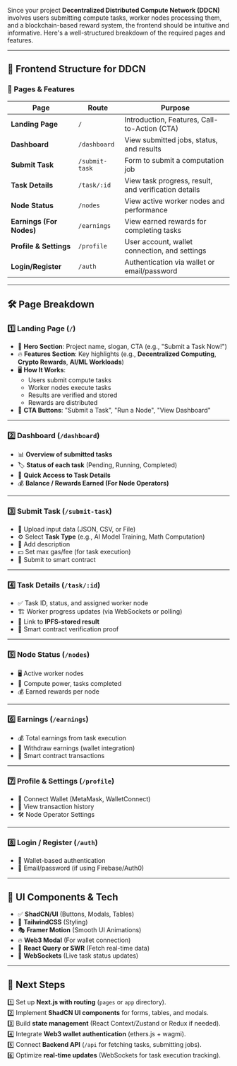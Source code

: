 Since your project **Decentralized Distributed Compute Network (DDCN)** involves users submitting compute tasks, worker nodes processing them, and a blockchain-based reward system, the frontend should be intuitive and informative. Here's a well-structured breakdown of the required pages and features.

---

## **🚀 Frontend Structure for DDCN**
### **📌 Pages & Features**
| **Page**             | **Route** | **Purpose** |
|----------------------|-----------|-------------|
| **Landing Page**     | `/`       | Introduction, Features, Call-to-Action (CTA) |
| **Dashboard**        | `/dashboard` | View submitted jobs, status, and results |
| **Submit Task**      | `/submit-task` | Form to submit a computation job |
| **Task Details**     | `/task/:id` | View task progress, result, and verification details |
| **Node Status**      | `/nodes` | View active worker nodes and performance |
| **Earnings (For Nodes)** | `/earnings` | View earned rewards for completing tasks |
| **Profile & Settings** | `/profile` | User account, wallet connection, and settings |
| **Login/Register**   | `/auth` | Authentication via wallet or email/password |

---

## **🛠 Page Breakdown**
### **1️⃣ Landing Page (`/`)**
- 🚀 **Hero Section**: Project name, slogan, CTA (e.g., "Submit a Task Now!")
- 🔥 **Features Section**: Key highlights (e.g., **Decentralized Computing**, **Crypto Rewards**, **AI/ML Workloads**)
- 🖥 **How It Works**:  
  - Users submit compute tasks  
  - Worker nodes execute tasks  
  - Results are verified and stored  
  - Rewards are distributed  
- 📌 **CTA Buttons**: "Submit a Task", "Run a Node", "View Dashboard"

---

### **2️⃣ Dashboard (`/dashboard`)**
- 📊 **Overview of submitted tasks**
- 🏷 **Status of each task** (Pending, Running, Completed)
- 🔗 **Quick Access to Task Details**
- 💰 **Balance / Rewards Earned (For Node Operators)**

---

### **3️⃣ Submit Task (`/submit-task`)**
- 📂 Upload input data (JSON, CSV, or File)
- ⚙️ Select **Task Type** (e.g., AI Model Training, Math Computation)
- 📝 Add description
- 💵 Set max gas/fee (for task execution)
- 🔄 Submit to smart contract

---

### **4️⃣ Task Details (`/task/:id`)**
- ✅ Task ID, status, and assigned worker node
- 🏗 Worker progress updates (via WebSockets or polling)
- 📂 Link to **IPFS-stored result**
- 🔗 Smart contract verification proof

---

### **5️⃣ Node Status (`/nodes`)**
- 🖥 Active worker nodes
- 🚀 Compute power, tasks completed
- 💰 Earned rewards per node

---

### **6️⃣ Earnings (`/earnings`)**
- 💰 Total earnings from task execution
- 🔗 Withdraw earnings (wallet integration)
- 📜 Smart contract transactions

---

### **7️⃣ Profile & Settings (`/profile`)**
- 🔗 Connect Wallet (MetaMask, WalletConnect)
- 📜 View transaction history
- 🛠 Node Operator Settings

---

### **8️⃣ Login / Register (`/auth`)**
- 🔑 Wallet-based authentication
- 📧 Email/password (if using Firebase/Auth0)

---

## **🌟 UI Components & Tech**
- ✅ **ShadCN/UI** (Buttons, Modals, Tables)
- 🎨 **TailwindCSS** (Styling)
- 🎭 **Framer Motion** (Smooth UI Animations)
- 🔥 **Web3 Modal** (For wallet connection)
- 🔄 **React Query or SWR** (Fetch real-time data)
- 📡 **WebSockets** (Live task status updates)

---

## **📌 Next Steps**
1️⃣ Set up **Next.js with routing** (`pages` or `app` directory).  
2️⃣ Implement **ShadCN UI components** for forms, tables, and modals.  
3️⃣ Build **state management** (React Context/Zustand or Redux if needed).  
4️⃣ Integrate **Web3 wallet authentication** (ethers.js + wagmi).  
5️⃣ Connect **Backend API** (`/api` for fetching tasks, submitting jobs).  
6️⃣ Optimize **real-time updates** (WebSockets for task execution tracking).  

